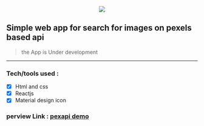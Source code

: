 <div style="text-align:center">

![](https://pexapi.netlify.app/static/media/logo.25e2d41a10b898e10620.svg)

</div>

## Simple web app for search for images on pexels based api

> the App is Under development

---

### Tech/tools used :

- [x] Html and css
- [x] Reactjs
- [x] Material design icon

### perview Link : [ pexapi demo ](https://pexapi.netlify.app/)
